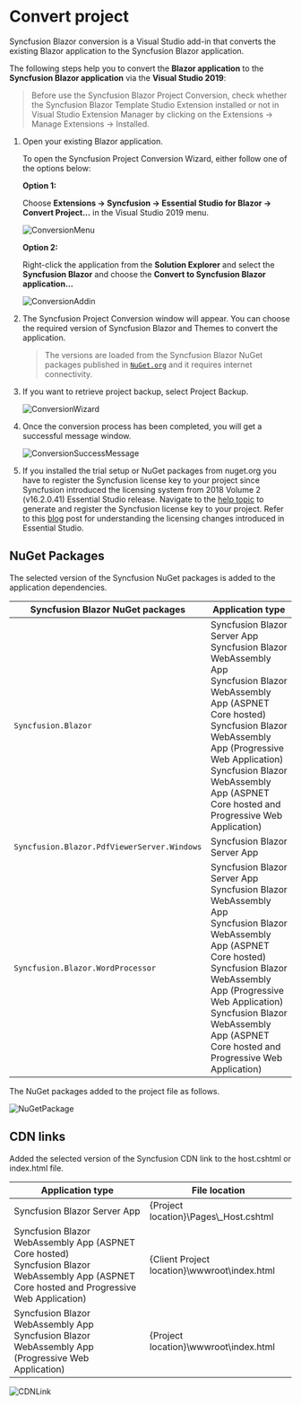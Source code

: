# Convert project

Syncfusion Blazor conversion is a Visual Studio add-in that converts the existing Blazor application to the Syncfusion Blazor application.

The following steps help you to convert the **Blazor application** to the **Syncfusion Blazor application** via the **Visual Studio 2019**:

> Before use the Syncfusion Blazor Project Conversion, check whether the Syncfusion Blazor Template Studio Extension installed or not in Visual Studio Extension Manager by clicking on the Extensions -> Manage Extensions -> Installed.

1. Open your existing Blazor application.

    To open the Syncfusion Project Conversion Wizard, either follow one of the options below:

    **Option 1:**

    Choose **Extensions -> Syncfusion -> Essential Studio for Blazor -> Convert Project...** in the Visual Studio 2019 menu.

    ![ConversionMenu](../images/ConversionMenu.png)

    **Option 2:**

    Right-click the application from the **Solution Explorer** and select the **Syncfusion Blazor** and choose the **Convert to Syncfusion Blazor application...**

    ![ConversionAddin](../images/ConversionAddin.png)

2. The Syncfusion Project Conversion window will appear. You can choose the required version of Syncfusion Blazor and Themes to convert the application.

    > The versions are loaded from the Syncfusion Blazor NuGet packages published in [`NuGet.org`](https://www.nuget.org/) and it requires internet connectivity.

3. If you want to retrieve project backup, select Project Backup.

    ![ConversionWizard](../images/ConversionWizard.png)

4. Once the conversion process has been completed, you will get a successful message window.

    ![ConversionSuccessMessage](../images/ConversionSuccessMessage.png)

5. If you installed the trial setup or NuGet packages from nuget.org you have to register the Syncfusion license key to your project since Syncfusion introduced the licensing system from 2018 Volume 2 (v16.2.0.41) Essential Studio release. Navigate to the [help topic](https://help.syncfusion.com/common/essential-studio/licensing/license-key#how-to-generate-syncfusion-license-key) to generate and register the Syncfusion license key to your project. Refer to this [blog](https://blog.syncfusion.com/post/Whats-New-in-2018-Volume-2-Licensing-Changes-in-the-1620x-Version-of-Essential-Studio.aspx?_ga=2.11237684.1233358434.1587355730-230058891.1567654773) post for understanding the licensing changes introduced in Essential Studio.

## NuGet Packages

The selected version of the Syncfusion NuGet packages is added to the application dependencies.

| Syncfusion Blazor NuGet packages  | Application type  |
|---|---|
| `Syncfusion.Blazor`  | Syncfusion Blazor Server App <br/> Syncfusion Blazor WebAssembly App <br/> Syncfusion Blazor WebAssembly App (ASPNET Core hosted) <br/> Syncfusion Blazor WebAssembly App (Progressive Web Application) <br/> Syncfusion Blazor WebAssembly App (ASPNET Core hosted and Progressive Web Application)|
| `Syncfusion.Blazor.PdfViewerServer.Windows`  | Syncfusion Blazor Server App  |
| `Syncfusion.Blazor.WordProcessor`  | Syncfusion Blazor Server App <br/> Syncfusion Blazor WebAssembly App <br/> Syncfusion Blazor WebAssembly App (ASPNET Core hosted) <br/> Syncfusion Blazor WebAssembly App (Progressive Web Application) <br/> Syncfusion Blazor WebAssembly App (ASPNET Core hosted and Progressive Web Application)|

The NuGet packages added to the project file as follows.

![NuGetPackage](../images/NuGetPackage.png)

## CDN links

Added the selected version of the Syncfusion CDN link to the host.cshtml or index.html file.

| Application type  | File location  |
|---|---|
| Syncfusion Blazor Server App | {Project location}\Pages\\_Host.cshtml |
| Syncfusion Blazor WebAssembly App (ASPNET Core hosted) <br/> Syncfusion Blazor WebAssembly App (ASPNET Core hosted and Progressive Web Application) | {Client Project location}\wwwroot\index.html  |
| Syncfusion Blazor WebAssembly App <br/> Syncfusion Blazor WebAssembly App (Progressive Web Application) | {Project location}\wwwroot\index.html|

![CDNLink](../images/CDNLink.png)
